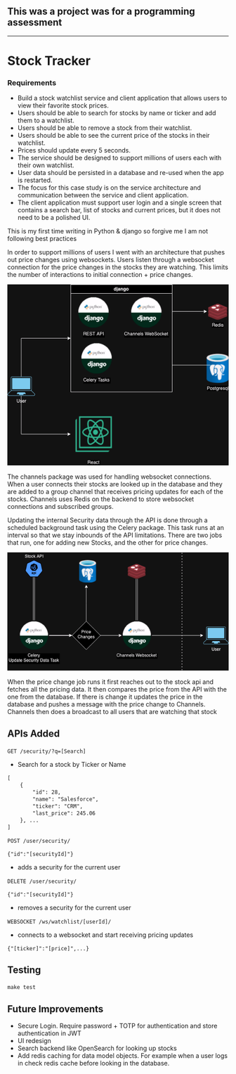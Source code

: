 ## This was a project was for a programming assessment

---

# Stock Tracker 

### Requirements 
- Build a stock watchlist service and client application that allows users to view their favorite stock prices.
- Users should be able to search for stocks by name or ticker and add them to a watchlist.
- Users should be able to remove a stock from their watchlist.
- Users should be able to see the current price of the stocks in their watchlist.
- Prices should update every 5 seconds.
- The service should be designed to support millions of users each with their own watchlist.
- User data should be persisted in a database and re-used when the app is restarted.
- The focus for this case study is on the service architecture and communication between the service and client application.
- The client application must support user login and a single screen that contains a search bar, list of stocks and current prices, but it does not need to be a polished UI.




This is my first time writing in Python & django so forgive me I am not following best practices

In order to support millions of users I went with an architecture that pushes out price changes using websockets. Users listen
through a websocket connection for the price changes in the stocks they are watching. This limits the number of interactions to 
initial connection + price changes. 

![Architecture](./docs/architecture.png)

The channels package was used for handling websocket connections. When a user connects their stocks are looked up in the database
and they are added to a group channel that receives pricing updates for each of the stocks. Channels uses Redis on the backend
to store websocket connections and subscribed groups. 

Updating the internal Security data through the API is done through a scheduled background task using the Celery package.
This task runs at an interval so that we stay inbounds of the API limitations. There are two jobs that run, one for adding new Stocks, and
the other for price changes.


![price updates](./docs/security_update_flow.png)

When the price change job runs it first reaches out to the stock api and fetches all the pricing data. It then compares the price from the 
API with the one from the database. If there is change it updates the price in the database and pushes a message with the price change
to Channels. Channels then does a broadcast to all users that are watching that stock


## APIs Added

`GET /security/?q=[Search]`
- Search for a stock by Ticker or Name
```
[
    {
        "id": 28,
        "name": "Salesforce",
        "ticker": "CRM",
        "last_price": 245.06
    }, ...
]
``` 

`POST /user/security/`
```
{"id":"[securityId]"}
```
- adds a security for the current user

`DELETE /user/security/`
```
{"id":"[securityId]"}
```
- removes a security for the current user

`WEBSOCKET /ws/watchlist/[userId]/`
- connects to a websocket and start receiving pricing updates
```
{"[ticker]":"[price]",...}
```

## Testing

`make test`

## Future Improvements

* Secure Login. Require password + TOTP for authentication and store authentication in JWT
* UI redesign
* Search backend like OpenSearch for looking up stocks
* Add redis caching for data model objects. For example when a user logs in check redis cache before looking in the database. 
